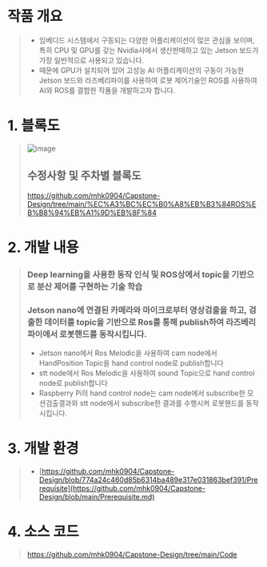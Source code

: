 # 작품 개요
> - 임베디드 시스템에서 구동되는 다양한 어플리케이션이 많은 관심을 보이며, 특히 CPU 및 GPU를 갖는 Nvidia사에서 생산판매하고 있는 Jetson 보드가 가장 일반적으로 사용되고 있습니다.
> - 때문에 GPU가 설치되어 있어 고성능 AI 어플리케이션의 구동이 가능한 Jetson 보드와 라즈베리파이를 사용하여 로봇 제어기술인 ROS를 사용하여 AI와 ROS를 결합한 작품을 개발하고자 합니다.

# 1. 블록도
> ![image](https://user-images.githubusercontent.com/103561996/175265425-872dd966-ef0f-4bd5-84bd-4c4ba31b4091.png)
> ## 수정사항 및 주차별 블록도
> https://github.com/mhk0904/Capstone-Design/tree/main/%EC%A3%BC%EC%B0%A8%EB%B3%84ROS%EB%B8%94%EB%A1%9D%EB%8F%84

# 2. 개발 내용 
> ### Deep learning을 사용한 동작 인식 및 ROS상에서 topic을 기반으로 분산 제어를 구현하는 기술 학습
> ### Jetson nano에 연결된 카메라와 마이크로부터 영상검출을 하고, 검출한 데이터를 topic을 기반으로 Ros를 통해 publish하여 라즈베리파이에서 로봇핸드를 동작시킵니다.
>  - Jetson nano에서 Ros Melodic을 사용하여 cam node에서 HandPosition Topic을 hand control node로 publish합니다
>  - stt node에서 Ros Melodic을 사용하여 sound Topic으로 hand control node로 publish합니다
>  - Raspberry Pi의 hand control node는 cam node에서 subscribe한 모션검출결과와 stt node에서 subscribe한 결과를 수행시켜 로봇핸드를 동작시킵니다.


# 3. 개발 환경
>  - [https://github.com/mhk0904/Capstone-Design/blob/774a24c460d85b6314ba489e317e031863bef391/Prerequisite](https://github.com/mhk0904/Capstone-Design/blob/main/Prerequisite.md)
> > 
# 4. 소스 코드
> https://github.com/mhk0904/Capstone-Design/tree/main/Code
